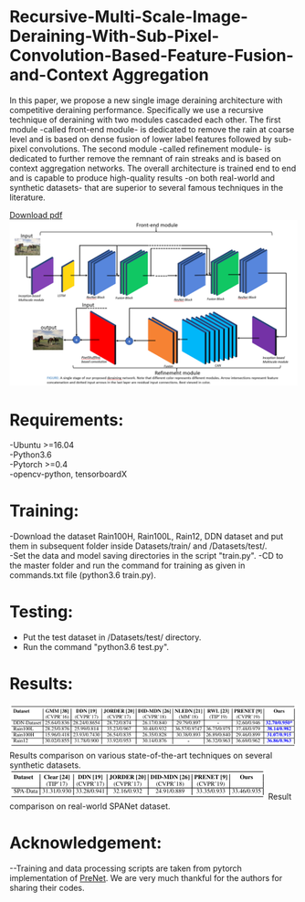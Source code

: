 # Recursive-Multi-Scale-Image-Deraining-With-Sub-Pixel-Convolution-Based-Feature-Fusion-and-Context Aggregation
In this paper, we propose a new single image deraining architecture with competitive deraining performance. Specifically we use a recursive technique of deraining with two modules cascaded each other. The first module -called front-end module- is dedicated to remove the rain at coarse level and is based on dense fusion of lower label features followed by sub-pixel convolutions. The second module -called refinement module- is dedicated to further remove the remnant of rain streaks and is based on context aggregation networks. The overall architecture is trained end to end and is capable to produce high-quality results -on both real-world and synthetic datasets- that are superior to several famous techniques in the literature.

[Download pdf](https://ieeexplore.ieee.org/stamp/stamp.jsp?arnumber=9200612)
<img src = "/Graphical_Abstract/Graphical_abstract.PNG" >

# Requirements:
  -Ubuntu >=16.04\
  -Python3.6\
  -Pytorch >=0.4\
  -opencv-python, tensorboardX
# Training:
  -Download the dataset Rain100H, Rain100L, Rain12, DDN dataset and put them in subsequent folder inside Datasets/train/ and /Datasets/test/.\
  -Set the data and model saving directories in the script "train.py".
  -CD to the master folder and run the command for training as given in commands.txt file (python3.6 train.py).
# Testing:  
  - Put the test dataset in /Datasets/test/ directory.
  - Run the command "python3.6 test.py".
# Results:
<img src ="/Synthetic_result.PNG" >
Results comparison on various state-of-the-art techniques on several synthetic datasets.
<img src = "/real_world_result.PNG">
Result comparison on real-world SPANet dataset.

# Acknowledgement:
--Training and data processing scripts are taken from pytorch implementation of [PreNet](https://github.com/csdwren/PReNet). We are very much thankful for the authors for sharing their codes.
